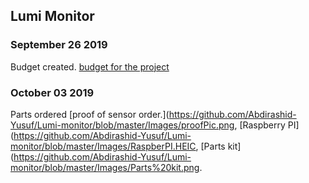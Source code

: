 Lumi Monitor
------------

### September 26 2019
Budget created.
[budget for the project](https://github.com/Abdirashid-Yusuf/Lumi-monitor/blob/master/Documentation/Abdirashid's%20Budget.pdf)
### October 03 2019
Parts ordered
[proof of sensor order.](https://github.com/Abdirashid-Yusuf/Lumi-monitor/blob/master/Images/proofPic.png, 
[Raspberry PI](https://github.com/Abdirashid-Yusuf/Lumi-monitor/blob/master/Images/RaspberPI.HEIC,
[Parts kit](https://github.com/Abdirashid-Yusuf/Lumi-monitor/blob/master/Images/Parts%20kit.png.
